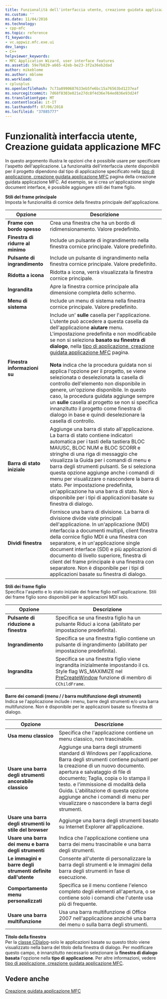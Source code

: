 ```yaml
---
title: Funzionalità dell'interfaccia utente, creazione guidata applicazione MFC | Microsoft Docs
ms.custom: ''
ms.date: 11/04/2016
ms.technology:
- cpp-mfc
ms.topic: reference
f1_keywords:
- vc.appwiz.mfc.exe.ui
dev_langs:
- C++
helpviewer_keywords:
- MFC Application Wizard, user interface features
ms.assetid: 59e7b829-a665-42eb-be23-3f2a36eb2dad
author: mikeblome
ms.author: mblome
ms.workload:
- cplusplus
ms.openlocfilehash: 7c73a8990687633eb5fe6bc15a76563bd1237eaf
ms.sourcegitcommit: 7d68f8303e021e27dc8f4d36e764ed836e93d24f
ms.translationtype: MT
ms.contentlocale: it-IT
ms.lasthandoff: 07/06/2018
ms.locfileid: "37885777"
---
```

# <a name="user-interface-features-mfc-application-wizard"></a>Funzionalità interfaccia utente, Creazione guidata applicazione MFC
In questo argomento illustra le opzioni che è possibile usare per specificare l'aspetto dell'applicazione. La funzionalità dell'interfaccia utente disponibili per il progetto dipendono dal tipo di applicazione specificato nella [tipo di applicazione, creazione guidata applicazione MFC](../../mfc/reference/application-type-mfc-application-wizard.md) pagina della creazione guidata applicazione MFC. Ad esempio, se si crea un'applicazione single document interface, è possibile aggiungere stili dei frame figlio.  
  
 **Stili del frame principale**  
 Imposta le funzionalità di cornice della finestra principale dell'applicazione.  
  
|Opzione|Descrizione|  
|------------|-----------------|  
|**Frame con bordo spesso**|Crea una finestra che ha un bordo di ridimensionamento. Valore predefinito.|  
|**Finestra di ridurre al minimo**|Include un pulsante di ingrandimento nella finestra cornice principale. Valore predefinito.|  
|**Pulsante di ingrandimento**|Include un pulsante di ingrandimento nella finestra cornice principale. Valore predefinito.|  
|**Ridotta a icona**|Ridotta a icona, verrà visualizzata la finestra cornice principale.|  
|**Ingrandita**|Apre la finestra cornice principale alla dimensione completa dello schermo.|  
|**Menu di sistema**|Include un menu di sistema nella finestra cornice principale. Valore predefinito.|  
|**Finestra informazioni su**|Include un' **sulle** casella per l'applicazione. L'utente può accedere a questa casella da dell'applicazione **aiutare** menu. L'impostazione predefinita e non modificabile se non si seleziona **basato su finestra di dialogo**, nella [tipo di applicazione, creazione guidata applicazione MFC](../../mfc/reference/application-type-mfc-application-wizard.md) pagina.<br /><br /> **Nota** indica che la procedura guidata non si applica l'opzione per il progetto, se viene selezionata o deselezionata la casella di controllo dell'elemento non disponibile in genere, un'opzione disponibile. In questo caso, la procedura guidata aggiunge sempre un **sulle** casella al progetto se non si specifica innanzitutto il progetto come finestra di dialogo in base e quindi deselezionare la casella di controllo.|  
|**Barra di stato iniziale**|Aggiunge una barra di stato all'applicazione. La barra di stato contiene indicatori automatica per i tasti della tastiera BLOC MAIUSC, BLOC NUM e BLOC SCORR e stringhe di una riga di messaggio che visualizza la Guida per i comandi di menu e barra degli strumenti pulsanti. Se si seleziona questa opzione aggiunge anche i comandi di menu per visualizzare o nascondere la barra di stato. Per impostazione predefinita, un'applicazione ha una barra di stato. Non è disponibile per i tipi di applicazioni basate su finestra di dialogo.|  
|**Dividi finestra**|Fornisce una barra di divisione. La barra di divisione divide viste principali dell'applicazione. In un'applicazione (MDI) interfaccia a documenti multipli, client finestra della cornice figlio MDI è una finestra con separatore, e in un'applicazione single document interface (SDI) e più applicazioni di documento di livello superiore, finestra di client del frame principale è una finestra con separatore. Non è disponibile per i tipi di applicazioni basate su finestra di dialogo.|  
  
 **Stili dei frame figlio**  
 Specifica l'aspetto e lo stato iniziale dei frame figlio nell'applicazione. Stili dei frame figlio sono disponibili per le applicazioni MDI solo.  
  
|Opzione|Descrizione|  
|------------|-----------------|  
|**Pulsante di riduzione a finestra**|Specifica se una finestra figlio ha un pulsante Riduci a icona (abilitato per impostazione predefinita).|  
|**Ingrandimento**|Specifica se una finestra figlio contiene un pulsante di ingrandimento (abilitato per impostazione predefinita).|  
|**Ingrandita**|Specifica se una finestra figlio viene ingrandita inizialmente impostando il cs. Style flag WS_MAXIMIZE nel [PreCreateWindow](../../mfc/reference/cwnd-class.md#precreatewindow) funzione di membro di `CChildFrame`.|  
  
 **Barre dei comandi (menu / / barra multifunzione degli strumenti)**  
 Indica se l'applicazione include i menu, barre degli strumenti e/o una barra multifunzione. Non è disponibile per le applicazioni basate su finestra di dialogo.  
  
|Opzione|Descrizione|  
|------------|-----------------|  
|**Usa menu classico**|Specifica che l'applicazione contiene un menu classico, non trascinabile.|  
|**Usare una barra degli strumenti ancorabile classico**|Aggiunge una barra degli strumenti standard di Windows per l'applicazione. Barra degli strumenti contiene pulsanti per la creazione di un nuovo documento. apertura e salvataggio di file di documento; Taglia, copia o lo stampa il testo. e l'immissione di modalità della Guida. L'abilitazione di questa opzione aggiunge anche i comandi di menu per visualizzare o nascondere la barra degli strumenti.|  
|**Usare una barra degli strumenti lo stile del browser**|Aggiunge una barra degli strumenti basato su Internet Explorer all'applicazione.|  
|**Usare una barra dei menu e barra degli strumenti**|Indica che l'applicazione contiene una barra dei menu trascinabile e una barra degli strumenti.|  
|**Le immagini e barre degli strumenti definite dall'utente**|Consente all'utente di personalizzare la barra degli strumenti e le immagini della barra degli strumenti in fase di esecuzione.|  
|**Comportamento menu personalizzati**|Specifica se il menu contiene l'elenco completo degli elementi all'apertura, o se contiene solo i comandi che l'utente usa più di frequente.|  
|**Usare una barra multifunzione**|Usa una barra multifunzione di Office 2007 nell'applicazione anziché una barra dei menu o sulla barra degli strumenti.|  
  
 **Titolo della finestra**  
 Per la [classe CDialog](../../mfc/reference/cdialog-class.md)-solo le applicazioni basate su questo titolo viene visualizzato nella barra del titolo della finestra di dialogo. Per modificare questo campo, è innanzitutto necessario selezionare la **finestra di dialogo basata** l'opzione nella **tipo di applicazione**. Per altre informazioni, vedere [tipo di applicazione, creazione guidata applicazione MFC](../../mfc/reference/application-type-mfc-application-wizard.md).  
  
## <a name="see-also"></a>Vedere anche  
 [Creazione guidata applicazione MFC](../../mfc/reference/mfc-application-wizard.md)

